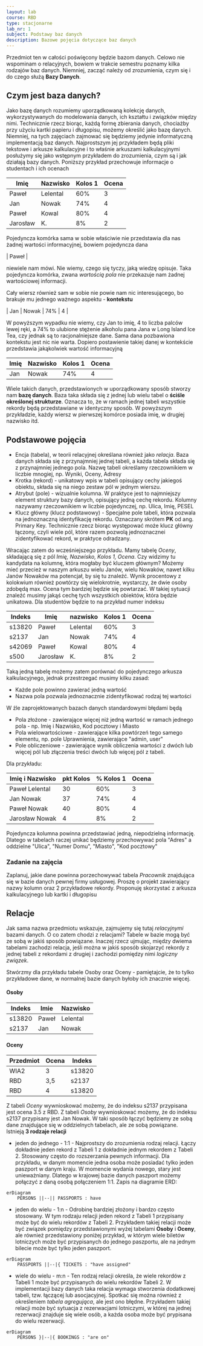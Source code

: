 ```yaml
---
layout: lab
course: RBD
type: stacjonarne
lab_nr: 1
subject: Podstawy baz danych
description: Bazowe pojęcia dotyczące baz danych
---
```

Przedmiot ten w całości poświęcony będzie bazom danych. Celowo nie wspominam o relacyjnych, bowiem w trakcie semestru poznamy kilka rodzajów baz danych. Niemniej, zacząć należy od zrozumienia, czym się i do czego służą **Bazy Danych**. 

## Czym jest baza danych?
Jako bazę danych rozumiemy uporządkowaną kolekcję danych, wykorzystywanych do modelowania danych, ich kształtu i związków między nimi. Technicznie rzecz biorąc, każdą formę zbierania danych, chociażby przy użyciu kartki papieru i długopisu, możemy określić jako bazę danych. Niemniej, na tych zajęciach zajmować się będziemy jedynie informatyczną implementacją baz danych. Najprostszym jej przykładem będą pliki tekstowe i arkusze kalkulacyjne i to właśnie arkuszami kalkulacyjnymi posłużymy się jako wstępnym przykładem do zrozumienia, czym są i jak działają bazy danych. Poniższy przykład przechowuje informacje o studentach i ich ocenach

| Imię     | Nazwisko | Kolos 1 | Ocena |
|----------|----------|---------|-------|
| Paweł    | Lelental | 60%     | 3     |
| Jan      | Nowak    | 74%     | 4     |
| Paweł    | Kowal    | 80%     | 4     |
| Jarosław | K.       | 8%      | 2     |

Pojedyncza komórka sama w sobie właściwie nie przedstawia dla nas żadnej wartości informacyjnej, bowiem pojedyncza dana

| Paweł | 

niewiele nam mówi. Nie wiemy, czego się tyczy, jaką wiedzę opisuje. Taka pojedyncza komórka, zwana *wartością pola* nie przekazuje nam żadnej wartościowej informacji. 

Cały wiersz również sam w sobie nie powie nam nic interesującego, bo brakuje mu jednego ważnego aspektu - **kontekstu**

| Jan      | Nowak    | 74%     | 4     |

W powyższym wypadku nie wiemy, czy Jan to imię, 4 to liczba palców lewej ręki, a 74% to ulubione stężenie alkoholu pana Jana w Long Island Ice Tea, czy jednak są to racjonalniejsze dane. Sama dana pozbawiona kontekstu jest nic nie warta. Dopiero postawienie takiej danej w kontekście przedstawia jakąkolwiek wartość informacyjną

| Imię     | Nazwisko | Kolos 1 | Ocena |
|----------|----------|---------|-------|
| Jan      | Nowak    | 74%     | 4     |

Wiele takich danych, przedstawionych w uporządkowany sposób stworzy nam **bazę danych**. Baza taka składa się z jednej lub wielu tabel o **ściśle określonej strukturze**. Oznacza to, że w ramach jednej tabeli wszystkie rekordy będą przedstawiane w identyczny sposób. W powyższym przykładzie, każdy wiersz w pierwszej komórce posiada imię, w drugiej nazwisko itd.

## Podstawowe pojęcia
   - Encja (tabela), w teorii relacyjnej określana również jako *relacja*. Baza danych składa się z przynajmniej jednej tabeli, a każda tabela składa się z przynajmniej jednego pola. Nazwę tabeli określamy rzeczownikiem w liczbie mnogiej, np. Wyniki, Oceny, Adresy
   - Krotka (rekord) - unikatowy wpis w tabeli opisujący cechy jakiegoś obiektu, składa się na niego zestaw pól w jednym wierszu. 
   - Atrybut (pole) - wizualnie kolumna. W praktyce jest to najmniejszy element struktury bazy danych, opisujący jedną cechę rekordu. Kolumny nazywamy rzeczownikiem w liczbie pojedynczej, np. Ulica, Imię, PESEL
   - Klucz główny (klucz podstawowy) - Specjalne pole tabeli, która pozwala na jednoznaczną identyfikację rekordu. Oznaczany skrótem **PK** od ang. Primary Key. Technicznie rzecz biorąc występować może klucz główny łączony, czyli wiele pól, które razem pozwolą jednoznacznei zidentyfikować rekord, w praktyce odradzany.

Wracając zatem do wcześniejszego przykładu. Mamy tabelę *Oceny*, składającą się z pól *Imię, Nazwisko, Kolos 1, Ocena*. Czy widzimy tu kandydata na kolumnę, która mogłaby być kluczem głównym? Możemy mieć przecież w naszym arkuszu wielu Janów, wielu Nowaków, nawet kilku Janów Nowaków ma potencjał, by się tu znaleźć. Wynik procentowy z kolokwium również powtórzy się wielokrotnie, wystarczy, że dwie osoby zdobędą max. Ocena tym bardziej będzie się powtarzać. W takiej sytuacji znaleźć musimy jakąś cechę tych wszystkich obiektów, która będzie unikatowa. Dla studentów będzie to na przykład numer indeksu

| Indeks | Imię     | nazwisko | Kolos 1 | Ocena |
|--------|----------|----------|---------|-------|
| s13820 | Paweł    | Lelental | 60%     | 3     |
| s2137  | Jan      | Nowak    | 74%     | 4     |
| s42069 | Paweł    | Kowal    | 80%     | 4     |
| s500   | Jarosław | K.       | 8%      | 2     |

Taką jedną tabelę możemy zatem porównać do pojedynczego arkusza kalkulacyjnego, jednak przestrzegać musimy kilku zasad:
- Każde pole powinno zawierać jedną wartość
- Nazwa pola pozwala jednoznacznie zidentyfikować rodzaj tej wartości

W źle zaprojektowanych bazach danych standardowymi błędami będą
- Pola złożone - zawierające więcej niż jedną wartość w ramach jednego pola - np. Imię i Nazwisko, Kod pocztowy i Miasto
- Pola wielowartościowe - zawierające kilka powtórzeń tego samego elementu, np. pole Uprawnienia, zawierające "admin, user"
- Pole obliczeniowe - zawierające wynik obliczenia wartości z dwóch lub więcej pól lub złączenia treści dwóch lub więcej pól z tabeli. 

Dla przykładu:

| Imię i Nazwisko | pkt Kolos | % Kolos 1 | Ocena |
|-----------------|-----------|-----------|-------|
| Paweł Lelental  | 30        | 60%       | 3     |
| Jan Nowak       | 37        | 74%       | 4     |
| Paweł Nowak     | 40        | 80%       | 4     |
| Jarosław Nowak  | 4         | 8%        | 2     |

Pojedyncza kolumna powinna przedstawiać jedną, niepodzielną informację. Dlatego w tabelach raczej unikać będziemy przechowywać pola "Adres" a oddzielne "Ulica", "Numer Domu", "Miasto", "Kod pocztowy"

### Zadanie na zajęcia
Zaplanuj, jakie dane powinna porzechowywać tabela *Pracownik* znajdująca się w bazie danych pewnej firmy usługowej. Proszę o projekt zawierający nazwy kolumn oraz 2 przykładowe rekordy. Proponuję skorzystać z arkusza kalkulacyjnego lub kartki i długopisu

## Relacje
Jak sama nazwa przedmiotu wskazuje, zajmujemy się tutaj *relacyjnymi* bazami danych. O co zatem chodzi z relacjami? Tabele w bazie mogą być ze sobą w jakiś sposób powiązane. Inaczej rzecz ujmując, między dwiema tabelami zachodzi relacja, jeśli można w jakiś sposób skojarzyć rekordy z jednej tabeli z rekordami z drugiej i zachodzi pomiędzy nimi *logiczny związek*. 

Stwórzmy dla przykładu tabele Osoby oraz Oceny - pamiętajcie, że to tylko przykładowe dane, w normalnej bazie danych byłoby ich znacznie więcej.

#### Osoby

| Indeks  | Imie  | Nazwisko |
|---------|-------|----------|
| s13820  | Paweł | Lelental |
| s2137   | Jan   | Nowak    |

#### Oceny

| Przedmiot | Ocena | Indeks |
|-----------|-------|--------|
| WIA2      | 3     | s13820 |
| RBD       | 3,5   | s2137  |
| RBD       | 4     | s13820 |

Z tabeli *Oceny* wywnioskować możemy, że do indeksu s2137 przypisana jest ocena 3.5 z RBD. Z tabeli *Osoby* wywnioskować możemy, że do indeksu s2137 przypisany jest Jan Nowak. W taki sposób łączyć będziemy ze sobą dane znajdujące się w oddzielnych tabelach, ale ze sobą powiązane. Istnieją **3 rodzaje relacji**
- jeden do jednego - 1:1 - Najprostszy do zrozumienia rodzaj relacji. Łączy dokładnie jeden rekord z Tabeli 1 z dokładnie jednym rekordem z Tabeli 2. Stosowany często do rozszerzania pewnych informacji. Dla przykładu, w danym momencie jedna osoba może posiadać tylko jeden paszport w danym kraju. W momencie wydania nowego, stary jest unieważniany. Dlatego w krajowej bazie danych paszport możemy połączyć z daną osobą połączeniem 1:1. Zapis na diagramie ERD:
```mermaid
erDiagram
    PERSONS ||--|| PASSPORTS : have
```
- jeden do wielu - 1:n - Odrobinę bardziej złożony i bardzo często stosowany. W tym rodzaju relacji jeden rekord z Tabeli 1 przypisany może być do wielu rekordów z Tabeli 2. Przykładem takiej relacji może być związek pomiędzy przedstawionymi wyżej tabelami **Osoby** i **Oceny**, ale również przedstawiony poniżej przykład, w którym wiele biletów lotniczych może być przypisanych do jednego paszportu, ale na jednym bilecie może być tylko jeden paszport. 
```mermaid
erDiagram
    PASSPORTS ||--|{ TICKETS : "have assigned"
```
- wiele do wielu - m:n - Ten rodzaj relacji określa, że wiele rekordów z Tabeli 1 może być przypisanych do wielu rekordów Tabeli 2. W implementacji bazy danych taka relacja wymaga stworzenia dodatkowej tabeli, tzw. łączącej lub asocjacyjnej. Spotkać się można również z określeniem *tabela agregująca*, ale jest ono błędne. Przykładem takiej relacji może być sytuacja z rezerwacjami lotniczymi, w której na jednej rezerwacji znajduje się wiele osób, a każda osoba może być prypisana do wielu rezerwacji. 
```mermaid
erDiagram
    PERSONS }|--|{ BOOKINGS : "are on"
```